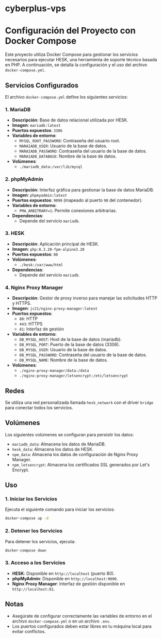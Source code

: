 # cyberplus-vps

# Configuración del Proyecto con Docker Compose

Este proyecto utiliza Docker Compose para gestionar los servicios necesarios para ejecutar HESK, una herramienta de soporte técnico basada en PHP. A continuación, se detalla la configuración y el uso del archivo `docker-compose.yml`.

## Servicios Configurados

El archivo `docker-compose.yml` define los siguientes servicios:

### 1. MariaDB
- **Descripción**: Base de datos relacional utilizada por HESK.
- **Imagen**: `mariadb:latest`
- **Puertos expuestos**: `3306`
- **Variables de entorno**:
  - `MYSQL_ROOT_PASSWORD`: Contraseña del usuario root.
  - `MARAIADB_USER`: Usuario de la base de datos.
  - `MARAIADB_PASSWORD`: Contraseña del usuario de la base de datos.
  - `MARAIADB_DATABASE`: Nombre de la base de datos.
- **Volúmenes**:
  - `./mariadb_data:/var/lib/mysql`

### 2. phpMyAdmin
- **Descripción**: Interfaz gráfica para gestionar la base de datos MariaDB.
- **Imagen**: `phpmyadmin:latest`
- **Puertos expuestos**: `9090` (mapeado al puerto `90` del contenedor).
- **Variables de entorno**:
  - `PMA_ARBITRARY=1`: Permite conexiones arbitrarias.
- **Dependencias**:
  - Depende del servicio `mariadb`.

### 3. HESK
- **Descripción**: Aplicación principal de HESK.
- **Imagen**: `php:8.3.20-fpm-alpine3.20`
- **Puertos expuestos**: `80`
- **Volúmenes**:
  - `./hesk:/var/www/html`
- **Dependencias**:
  - Depende del servicio `mariadb`.

### 4. Nginx Proxy Manager
- **Descripción**: Gestor de proxy inverso para manejar las solicitudes HTTP y HTTPS.
- **Imagen**: `jc21/nginx-proxy-manager:latest`
- **Puertos expuestos**:
  - `80`: HTTP
  - `443`: HTTPS
  - `81`: Interfaz de gestión
- **Variables de entorno**:
  - `DB_MYSQL_HOST`: Host de la base de datos (mariadb).
  - `DB_MYSQL_PORT`: Puerto de la base de datos (3306).
  - `DB_MYSQL_USER`: Usuario de la base de datos.
  - `DB_MYSQL_PASSWORD`: Contraseña del usuario de la base de datos.
  - `DB_MYSQL_NAME`: Nombre de la base de datos.
- **Volúmenes**:
  - `./nginx-proxy-manager/data:/data`
  - `./nginx-proxy-manager/letsencrypt:/etc/letsencrypt`

## Redes

Se utiliza una red personalizada llamada `hesk_network` con el driver `bridge` para conectar todos los servicios.

## Volúmenes

Los siguientes volúmenes se configuran para persistir los datos:
- `mariadb_data`: Almacena los datos de MariaDB.
- `hesk_data`: Almacena los datos de HESK.
- `npm_data`: Almacena los datos de configuración de Nginx Proxy Manager.
- `npm_letsencrypt`: Almacena los certificados SSL generados por Let's Encrypt.

## Uso

### 1. Iniciar los Servicios
Ejecuta el siguiente comando para iniciar los servicios:

```bash
docker-compose up -d
```

### 2. Detener los Servicios
Para detener los servicios, ejecuta:

```bash
docker-compose down
```

### 3. Acceso a los Servicios
- **HESK**: Disponible en `http://localhost` (puerto 80).
- **phpMyAdmin**: Disponible en `http://localhost:9090`.
- **Nginx Proxy Manager**: Interfaz de gestión disponible en `http://localhost:81`.

## Notas

- Asegúrate de configurar correctamente las variables de entorno en el archivo `docker-compose.yml` o en un archivo `.env`.
- Los puertos configurados deben estar libres en tu máquina local para evitar conflictos.
